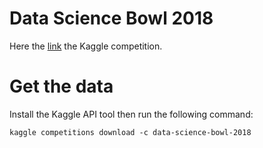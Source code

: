 # Data Science Bowl 2018


Here the [link](https://www.kaggle.com/c/data-science-bowl-2018 ) the Kaggle competition.



# Get the data


Install the Kaggle API tool then run the following command:

`kaggle competitions download -c data-science-bowl-2018`
